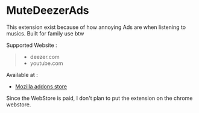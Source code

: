 # MuteDeezerAds

This extension exist because of how annoying Ads are when listening to musics.
Built for family use btw

Supported Website :
> - deezer.com
> - youtube.com


Available at :
- [Mozilla addons store](https://addons.mozilla.org/fr/firefox/search/?q=MuteTabs)

Since the WebStore is paid, I don't plan to put the extension on the chrome webstore.